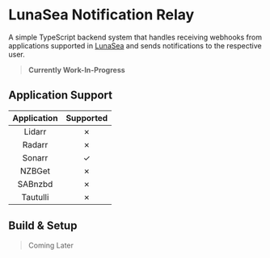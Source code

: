 # LunaSea Notification Relay

A simple TypeScript backend system that handles receiving webhooks from applications supported in [LunaSea](https://github.com/CometTools/LunaSea) and sends notifications to the respective user.

> **Currently Work-In-Progress**

## Application Support

| Application | Supported |
| :---------: | :-------: |
|   Lidarr    |  &cross;  |
|   Radarr    |  &cross;  |
|   Sonarr    |  &check;  |
|   NZBGet    |  &cross;  |
|   SABnzbd   |  &cross;  |
|  Tautulli   |  &cross;  |

## Build & Setup

> Coming Later
